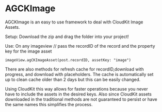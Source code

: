 # AGCKImage
AGCKImage is an easy to use framework to deal with CloudKit Image Assets.


Setup: Download the zip and drag the folder into your project!

Use: On any imageview 
     // pass the recordID of the record and the property key for the image asset

    imageView.agCKImageAsset(post.recordID, assetKey: "image")

There are also methods for refresh cache for recordID,download with progress, and download with placeholders.  The cache is automatically set up to clean cache older than 2 days but this can be easily changed.

    
Using CloudKit this way allows for faster operations because you never have to include the assets in the desired keys. Also since CloudKit assets downloaded in the traditional methods are not guaranteed to persist or have the same names this simplifies the process. 



